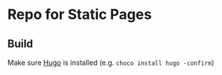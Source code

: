 # Repo for Static Pages

## Build

Make sure [Hugo](https://gohugo.io) is installed (e.g. `choco install hugo -confirm`)
